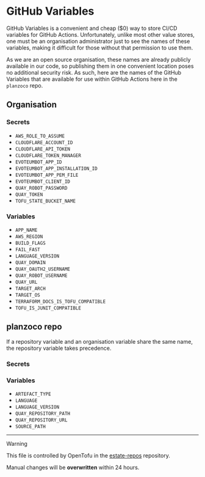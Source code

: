 # GitHub Variables

GitHub Variables is a convenient and cheap ($0) way to store CI/CD variables for GitHub Actions. Unfortunately, unlike
most other value stores, one must be an organisation administrator just to see the names of these variables, making it
difficult for those without that permission to use them.

As we are an open source organisation, these names are already publicly available in our code, so publishing them in one
convenient location poses no additional security risk. As such, here are the names of the GitHub Variables that are
available for use within GitHub Actions here in the `planzoco` repo.

## Organisation
### Secrets
- `AWS_ROLE_TO_ASSUME`
- `CLOUDFLARE_ACCOUNT_ID`
- `CLOUDFLARE_API_TOKEN`
- `CLOUDFLARE_TOKEN_MANAGER`
- `EVOTEUMBOT_APP_ID`
- `EVOTEUMBOT_APP_INSTALLATION_ID`
- `EVOTEUMBOT_APP_PEM_FILE`
- `EVOTEUMBOT_CLIENT_ID`
- `QUAY_ROBOT_PASSWORD`
- `QUAY_TOKEN`
- `TOFU_STATE_BUCKET_NAME`

### Variables
- `APP_NAME`
- `AWS_REGION`
- `BUILD_FLAGS`
- `FAIL_FAST`
- `LANGUAGE_VERSION`
- `QUAY_DOMAIN`
- `QUAY_OAUTH2_USERNAME`
- `QUAY_ROBOT_USERNAME`
- `QUAY_URL`
- `TARGET_ARCH`
- `TARGET_OS`
- `TERRAFORM_DOCS_IS_TOFU_COMPATIBLE`
- `TOFU_IS_JUNIT_COMPATIBLE`

## planzoco repo
If a repository variable and an organisation variable share the same name, the repository variable takes precedence.

### Secrets


### Variables
- `ARTEFACT_TYPE`
- `LANGUAGE`
- `LANGUAGE_VERSION`
- `QUAY_REPOSITORY_PATH`
- `QUAY_REPOSITORY_URL`
- `SOURCE_PATH`


---

> [!WARNING]  
> This file is controlled by OpenTofu in the [estate-repos](https://github.com/evoteum/estate-repos) repository.  
>  
> Manual changes will be **overwritten** within 24 hours.
